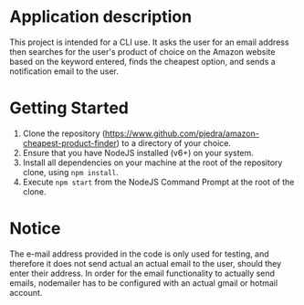 # Application description
This project is intended for a CLI use. It asks the user for an email address then searches for the user's product of choice on the Amazon website based on the keyword entered, finds the cheapest option, and sends a notification email to the user.

# Getting Started
1. Clone the repository (https://www.github.com/pjedra/amazon-cheapest-product-finder) to a directory of your choice.
2. Ensure that you have NodeJS installed (v6+) on your system. 
3. Install all dependencies on your machine at the root of the repository clone, using `npm install`.
4. Execute `npm start` from the NodeJS Command Prompt at the root of the clone.

# Notice
The e-mail address provided in the code is only used for testing, and therefore it does not send actual an actual email to the user, should they enter their address. In order for the email functionality to actually send emails, nodemailer has to be configured with an actual gmail or hotmail account.